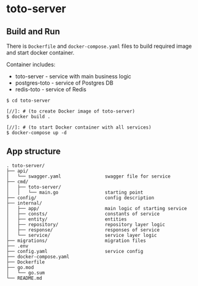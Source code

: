 # toto-server

## Build and Run
There is `Dockerfile` and `docker-compose.yaml` files to build required image and start docker container.

Container includes:
- toto-server - service with main business logic
- postgres-toto - service of Postgres DB
- redis-toto - service of Redis

```
$ cd toto-server

[//]: # (to create Docker image of toto-server)
$ docker build .

[//]: # (to start Docker container with all services)
$ docker-compose up -d
```

## App structure
```
. toto-server/
├── api/
│   └── swagger.yaml                swagger file for service
├── cmd/
│   ├── toto-server/
│   │   └── main.go                 starting point
├── config/                         config description
├── internal/
│   ├── app/                        main logic of starting service
│   ├── consts/                     constants of service
│   ├── entity/                     entities
│   ├── repository/                 repository layer logic
│   ├── response/                   responses of service
│   └── service/                    service layer logic
├── migrations/                     migration files
├── .env
├── config.yaml                     service config
├── docker-compose.yaml
├── Dockerfile
├── go.mod
│   └── go.sum
└── README.md
```